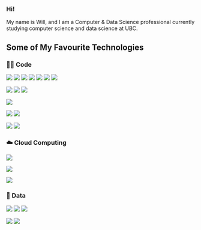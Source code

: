 ### Hi!

My name is Will, and I am a Computer & Data Science professional currently studying computer science and data science at UBC.

## Some of My Favourite Technologies

### 👨‍💻 Code

![](https://img.shields.io/badge/Language-Python-informational?style=flat&logo=python&logoColor=white&color=3776AB)
![](https://img.shields.io/badge/Library-Pandas-informational?style=flat&logo=pandas&logoColor=white&color=3776AB)
![](https://img.shields.io/badge/Library-Seaborn-informational?style=flat&logo=seaborn&logoColor=white&color=3776AB)
![](https://img.shields.io/badge/Framework-Django-informational?style=flat&logo=django&logoColor=white&color=3776AB)
![](https://img.shields.io/badge/Platform-Jupyter-informational?style=flat&logo=jupyter&logoColor=white&color=3776AB)
![](https://img.shields.io/badge/Library-NLTK-informational?style=flatlogoColor=white&color=3776AB)
![](https://img.shields.io/badge/Library-ScikitLearn-informational?style=flat&logo=scikit-learn&logoColor=white&color=3776AB)

![](https://img.shields.io/badge/Language-JavaScript-informational?style=flat&logo=javascript&logoColor=white&color=F7DF1E)
![](https://img.shields.io/badge/Platform-Node.js-informational?style=flat&logo=node.js&logoColor=white&color=F7DF1E)
![](https://img.shields.io/badge/Framework-Express-informational?style=flat&logo=node.js&logoColor=white&color=F7DF1E)

![](https://img.shields.io/badge/Language-R-informational?style=flat&logo=r&logoColor=white&color=276DC3)

![](https://img.shields.io/badge/Language-Java-informational?style=flat&logo=Java&logoColor=white&color=007396)
![](https://img.shields.io/badge/Framework-JUnit-informational?style=flat&logoColor=white&color=007396)

![](https://img.shields.io/badge/Language-C-informational?style=flat&logo=C&logoColor=white&color=A8B9CC)
![](https://img.shields.io/badge/Language-C++-informational?style=flat&logo=Cplusplus&logoColor=white&color=00599C)

### ☁️ Cloud Computing

![](https://img.shields.io/badge/Cloud-GoogleCloud-informational?style=flat&logo=googlecloud&logoColor=white&color=4285F4)

![](https://img.shields.io/badge/Cloud-DigitalOcean-informational?style=flat&logo=digitalocean&logoColor=white&color=0080FF)

![](https://img.shields.io/badge/Cloud-AWS-informational?style=flat&logo=amazonaws&logoColor=white&color=232F3E)

### 💾 Data

![](https://img.shields.io/badge/Database-MySQL-informational?style=flat&logo=mysql&logoColor=white&color=4479A1)
![](https://img.shields.io/badge/Database-PostgreSQL-informational?style=flat&logo=postgresql&logoColor=white&color=4169E1)
![](https://img.shields.io/badge/Warehouse-BigQuery-informational?style=flat&logo=googlecloud&logoColor=white&color=4285F4)

![](https://img.shields.io/badge/Analytics-Tableau-informational?style=flat&logo=tableau&logoColor=white&color=E97627)
![](https://img.shields.io/badge/Analytics-Sisense-informational?style=flat&logoColor=white&color=ffcb05)
